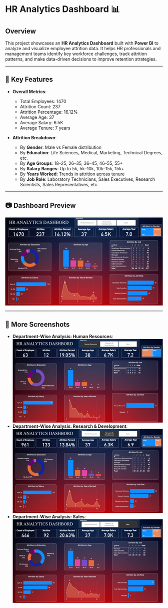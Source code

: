 # HR Analytics Dashboard 📊

## Overview  
This project showcases an **HR Analytics Dashboard** built with **Power BI** to analyze and visualize employee attrition data. It helps HR professionals and management teams identify key workforce challenges, track attrition patterns, and make data-driven decisions to improve retention strategies.

---

## 🔑 Key Features  
- **Overall Metrics**:  
  - Total Employees: 1470  
  - Attrition Count: 237  
  - Attrition Percentage: 16.12%  
  - Average Age: 37  
  - Average Salary: 6.5K  
  - Average Tenure: 7 years  

- **Attrition Breakdown**:  
  - By **Gender**: Male vs Female distribution  
  - By **Education**: Life Sciences, Medical, Marketing, Technical Degrees, etc.  
  - By **Age Groups**: 18–25, 26–35, 36–45, 46–55, 55+  
  - By **Salary Ranges**: Up to 5k, 5k–10k, 10k–15k, 15k+  
  - By **Years Worked**: Trends in attrition across tenure  
  - By **Job Role**: Laboratory Technicians, Sales Executives, Research Scientists, Sales Representatives, etc.  

---

## 📷 Dashboard Preview  
![HR Analytics Dashboard](https://github.com/Manas94500/HR-Data-Analytics/blob/main/HR%20Data%20Analytics.png)

---

## 🚀 More Screenshots
- **Department-Wise Analysis: Human Resources**:
![Department-Wise Analysis: Human Resources](https://github.com/Manas94500/HR-Data-Analytics/blob/main/HR%20Department.png)
- **Department-Wise Analysis: Research & Development**:
![Department-Wise Analysis: Research & Development](https://github.com/Manas94500/HR-Data-Analytics/blob/main/R%26D%20Department.png)
- **Department-Wise Analysis: Sales**:
![Department-Wise Analysis: Sales](https://github.com/Manas94500/HR-Data-Analytics/blob/main/Sales%20Department.png)
